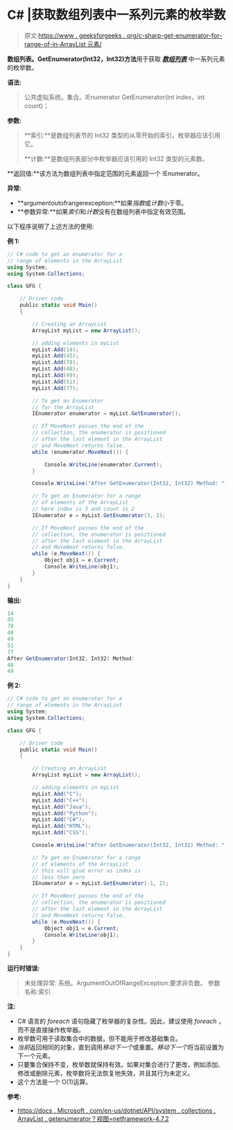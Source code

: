 # C# |获取数组列表中一系列元素的枚举数

> 原文:[https://www . geeksforgeeks . org/c-sharp-get-enumerator-for-range-of-in-ArrayList 元素/](https://www.geeksforgeeks.org/c-sharp-getting-an-enumerator-for-a-range-of-elements-in-the-arraylist/)

**数组列表。GetEnumerator(Int32，Int32)方法**用于获取 ***[数组列表](https://www.geeksforgeeks.org/c-arraylist-class/)*** 中一系列元素的枚举数。

**语法:**

> 公共虚拟系统。集合。IEnumerator GetEnumerator(int index，int count)；

**参数:**

> **索引:**是数组列表节的 Int32 类型的从零开始的索引，枚举器应该引用它。
> 
> **计数:**是数组列表部分中枚举器应该引用的 Int32 类型的元素数。

**返回值:**该方法为数组列表中指定范围的元素返回一个 IEnumerator。

**异常:**

*   **argumentoutofrangerexception:**如果*指数*或*计数*小于零。
*   **参数异常:**如果*索引*和*计数*没有在数组列表中指定有效范围。

以下程序说明了上述方法的使用:

**例 1:**

```cs
// C# code to get an enumerator for a
// range of elements in the ArrayList
using System;
using System.Collections;

class GFG {

    // Driver code
    public static void Main()
    {

        // Creating an ArrayList
        ArrayList myList = new ArrayList();

        // adding elements in myList
        myList.Add(14);
        myList.Add(45);
        myList.Add(78);
        myList.Add(48);
        myList.Add(49);
        myList.Add(51);
        myList.Add(77);

        // To get an Enumerator
        // for the ArrayList
        IEnumerator enumerator = myList.GetEnumerator();

        // If MoveNext passes the end of the
        // collection, the enumerator is positioned
        // after the last element in the ArrayList
        // and MoveNext returns false.
        while (enumerator.MoveNext()) {

            Console.WriteLine(enumerator.Current);
        }

        Console.WriteLine("After GetEnumerator(Int32, Int32) Method: ");

        // To get an Enumerator for a range
        // of elements of the ArrayList
        // here index is 3 and count is 2
        IEnumerator e = myList.GetEnumerator(3, 2);

        // If MoveNext passes the end of the
        // collection, the enumerator is positioned
        // after the last element in the ArrayList
        // and MoveNext returns false.
        while (e.MoveNext()) {
            Object obj1 = e.Current;
            Console.WriteLine(obj1);
        }
    }
}
```

**输出:**

```cs
14
45
78
48
49
51
77
After GetEnumerator(Int32, Int32) Method: 
48
49

```

**例 2:**

```cs
// C# code to get an enumerator for a
// range of elements in the ArrayList
using System;
using System.Collections;

class GFG {

    // Driver code
    public static void Main()
    {

        // Creating an ArrayList
        ArrayList myList = new ArrayList();

        // adding elements in myList
        myList.Add("C");
        myList.Add("C++");
        myList.Add("Java");
        myList.Add("Python");
        myList.Add("C#");
        myList.Add("HTML");
        myList.Add("CSS");

        Console.WriteLine("After GetEnumerator(Int32, Int32) Method: ");

        // To get an Enumerator for a range
        // of elements of the ArrayList
        // this will give error as index is
        // less than zero
        IEnumerator e = myList.GetEnumerator(-1, 2);

        // If MoveNext passes the end of the
        // collection, the enumerator is positioned
        // after the last element in the ArrayList
        // and MoveNext returns false.
        while (e.MoveNext()) {
            Object obj1 = e.Current;
            Console.WriteLine(obj1);
        }
    }
}
```

**运行时错误:**

> 未处理异常:
> 系统。ArgumentOutOfRangeException:要求非负数。
> 参数名称:索引

**注:**

*   C# 语言的 *foreach* 语句隐藏了枚举器的复杂性。因此，建议使用 *foreach* ，而不是直接操作枚举器。
*   枚举数可用于读取集合中的数据，但不能用于修改基础集合。
*   *当前*返回相同的对象，直到调用*移动下一个*或重置。*移动下一个*将当前设置为下一个元素。
*   只要集合保持不变，枚举数就保持有效。如果对集合进行了更改，例如添加、修改或删除元素，枚举数将无法恢复地失效，并且其行为未定义。
*   这个方法是一个 O(1)运算。

**参考:**

*   [https://docs . Microsoft . com/en-us/dotnet/API/system . collections . ArrayList . getenumerator？视图=netframework-4.7.2](https://docs.microsoft.com/en-us/dotnet/api/system.collections.arraylist.getenumerator?view=netframework-4.7.2)
